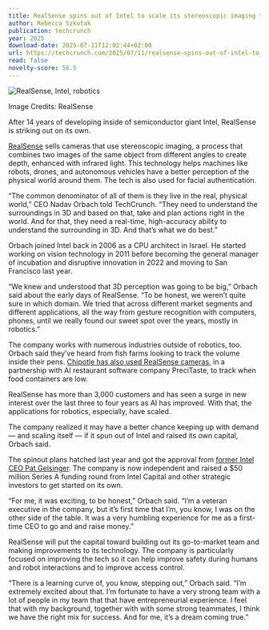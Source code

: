 ```yaml
---
title: RealSense spins out of Intel to scale its stereoscopic imaging technology
author: Rebecca Szkutak
publication: techcrunch
year: 2025
download-date: 2025-07-11T12:02:44+02:00
url: https://techcrunch.com/2025/07/11/realsense-spins-out-of-intel-to-scale-its-stereoscopic-imaging-technology/
read: false
novelty-score: 56.5
---
```


![RealSense, Intel, robotics](https://techcrunch.com/wp-content/uploads/2025/07/Family-no-droplets.png?w=898)

Image Credits: RealSense

After 14 years of developing inside of semiconductor giant Intel, RealSense is striking out on its own.

[RealSense](https://realsenseai.com/) sells cameras that use stereoscopic imaging, a process that combines two images of the same object from different angles to create depth, enhanced with infrared light. This technology helps machines like robots, drones, and autonomous vehicles have a better perception of the physical world around them. The tech is also used for facial authentication.

“The common denominator of all of them is they live in the real, physical world,” CEO Nadav Orbach told TechCrunch. “They need to understand the surroundings in 3D and based on that, take and plan actions right in the world. And for that, they need a real-time, high-accuracy ability to understand the surrounding in 3D. And that’s what we do best.”

Orbach joined Intel back in 2006 as a CPU architect in Israel. He started working on vision technology in 2011 before becoming the general manager of incubation and disruptive innovation in 2022 and moving to San Francisco last year.

“We knew and understood that 3D perception was going to be big,” Orbach said about the early days of RealSense. “To be honest, we weren’t quite sure in which domain. We tried that across different market segments and different applications, all the way from gesture recognition with computers, phones, until we really found our sweet spot over the years, mostly in robotics.”

The company works with numerous industries outside of robotics, too. Orbach said they’ve heard from fish farms looking to track the volume inside their pens. [Chipotle has also used RealSense cameras](https://www.youtube.com/watch?v=gJsJjfndc0U), in a partnership with AI restaurant software company PreciTaste, to track when food containers are low.

RealSense has more than 3,000 customers and has seen a surge in new interest over the last three to four years as AI has improved. With that, the applications for robotics, especially, have scaled.

The company realized it may have a better chance keeping up with demand — and scaling itself — if it spun out of Intel and raised its own capital, Orbach said.

The spinout plans hatched last year and got the approval from [former Intel CEO Pat Gelsinger](https://techcrunch.com/2024/12/02/intel-ceo-pat-gelsinger-retires/). The company is now independent and raised a $50 million Series A funding round from Intel Capital and other strategic investors to get started on its own.

“For me, it was exciting, to be honest,” Orbach said. “I’m a veteran executive in the company, but it’s first time that I’m, you know, I was on the other side of the table. It was a very humbling experience for me as a first-time CEO to go and and raise money.”

RealSense will put the capital toward building out its go-to-market team and making improvements to its technology. The company is particularly focused on improving the tech so it can help improve safety during humans and robot interactions and to improve access control.

“There is a learning curve of, you know, stepping out,” Orbach said. “I’m extremely excited about that. I’m fortunate to have a very strong team with a lot of people in my team that that have entrepreneurial experience. I feel that with my background, together with with some strong teammates, I think we have the right mix for success. And for me, it’s a dream coming true.”